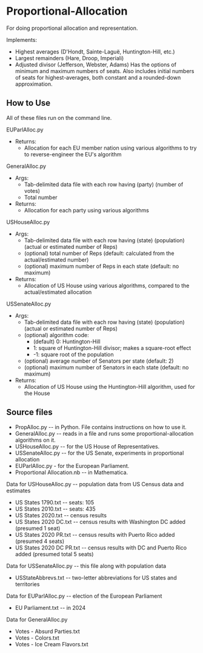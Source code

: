 # Proportional-Allocation
For doing proportional allocation and representation.

Implements:
- Highest averages (D'Hondt, Sainte-Laguë, Huntington-Hill, etc.)
- Largest remainders (Hare, Droop, Imperiali)
- Adjusted divisor (Jefferson, Webster, Adams)
Has the options of minimum and maximum numbers of seats.
Also includes initial numbers of seats for highest-averages, both constant and a rounded-down approximation.

## How to Use

All of these files run on the command line.

EUParlAlloc.py
- Returns:
  - Allocation for each EU member nation using various algorithms to try to reverse-engineer the EU's algorithm

GeneralAlloc.py
- Args:
  - Tab-delimited data file with each row having (party) (number of votes)
  - Total number
- Returns:
  - Allocation for each party using various algorithms

USHouseAlloc.py
- Args:
  - Tab-delimited data file with each row having (state) (population) (actual or estimated number of Reps)
  - (optional) total number of Reps (default: calculated from the actual/estimated number)
  - (optional) maximum number of Reps in each state (default: no maximum)
- Returns:
  - Allocation of US House using various algorithms, compared to the actual/estimated allocation

USSenateAlloc.py
- Args:
  - Tab-delimited data file with each row having (state) (population) (actual or estimated number of Reps)
  - (optional) algorithm code:
    - (default) 0: Huntington-Hill
    - 1: square of Huntington-Hill divisor; makes a square-root effect
    - -1: square root of the population 
  - (optional) average number of Senators per state (default: 2)
  - (optional) maximum number of Senators in each state (default: no maximum)
- Returns:
  - Allocation of US House using the Huntington-Hill algorithm, used for the House

## Source files
- PropAlloc.py -- in Python. File contains instructions on how to use it.
- GeneralAlloc.py -- reads in a file and runs some proportional-allocation algorithms on it.
- USHouseAlloc.py -- for the US House of Representatives.
- USSenateAlloc.py -- for the US Senate, experiments in proportional allocation
- EUParlAlloc.py - for the European Parliament.
- Proportional Allocation.nb -- in Mathematica.

Data for USHouseAlloc.py -- population data from US Census data and estimates
- US States 1790.txt -- seats: 105
- US States 2010.txt -- seats: 435
- US States 2020.txt -- census results
- US States 2020 DC.txt -- census results with Washington DC added (presumed 1 seat)
- US States 2020 PR.txt -- census results with Puerto Rico added (presumed 4 seats)
- US States 2020 DC PR.txt -- census results with DC and Puerto Rico added (presumed total 5 seats)

Data for USSenateAlloc.py -- this file along with population data
- USStateAbbrevs.txt -- two-letter abbreviations for US states and territories

Data for EUParlAlloc.py -- election of the European Parliament
- EU Parliament.txt -- in 2024

Data for GeneralAlloc.py
- Votes - Absurd Parties.txt
- Votes - Colors.txt
- Votes - Ice Cream Flavors.txt

